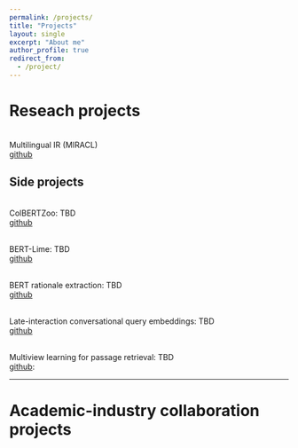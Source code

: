 ```yaml
---
permalink: /projects/
title: "Projects"
layout: single
excerpt: "About me"
author_profile: true
redirect_from: 
  - /project/
---
```


# Reseach projects
<br>Multilingual IR (MIRACL)
<br>[github](https://github.com/DylanJoo/multilingual-ir)

## Side projects 
<br>ColBERTZoo: TBD
<br>[github](https://github.com/DylanJoo/ColBertZoo)

<br>BERT-Lime: TBD
<br>[github](https://github.com/DylanJoo/bert_lime)

<br>BERT rationale extraction: TBD
<br>[github](https://github.com/DylanJoo/sentence_highlight)

<br>Late-interaction conversational query embeddings: TBD
<br>[github](https://github.com/DylanJoo/ColBertZoo)

<br>Multiview learning for passage retrieval: TBD
<br>[github](https://github.com/DylanJoo/multiview-representation):

---
# Academic-industry collaboration projects
